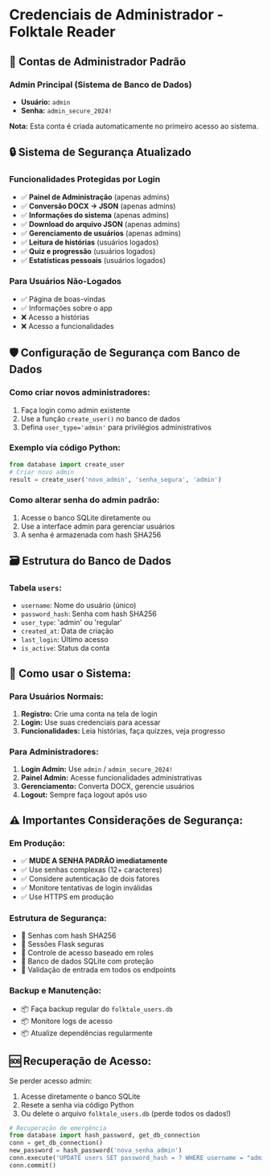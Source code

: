 # Credenciais de Administrador - Folktale Reader

## 🔐 Contas de Administrador Padrão

### Admin Principal (Sistema de Banco de Dados)
- **Usuário:** `admin`
- **Senha:** `admin_secure_2024!`

**Nota:** Esta conta é criada automaticamente no primeiro acesso ao sistema.

## 🔒 Sistema de Segurança Atualizado

### Funcionalidades Protegidas por Login
- ✅ **Painel de Administração** (apenas admins)
- ✅ **Conversão DOCX → JSON** (apenas admins)
- ✅ **Informações do sistema** (apenas admins)
- ✅ **Download do arquivo JSON** (apenas admins)
- ✅ **Gerenciamento de usuários** (apenas admins)
- ✅ **Leitura de histórias** (usuários logados)
- ✅ **Quiz e progressão** (usuários logados)
- ✅ **Estatísticas pessoais** (usuários logados)

### Para Usuários Não-Logados
- ✅ Página de boas-vindas
- ✅ Informações sobre o app
- ❌ Acesso a histórias
- ❌ Acesso a funcionalidades

## 🛡️ Configuração de Segurança com Banco de Dados

### Como criar novos administradores:
1. Faça login como admin existente
2. Use a função `create_user()` no banco de dados
3. Defina `user_type='admin'` para privilégios administrativos

### Exemplo via código Python:
```python
from database import create_user
# Criar novo admin
result = create_user('novo_admin', 'senha_segura', 'admin')
```

### Como alterar senha do admin padrão:
1. Acesse o banco SQLite diretamente ou
2. Use a interface admin para gerenciar usuários
3. A senha é armazenada com hash SHA256

## 🗃️ Estrutura do Banco de Dados

### Tabela `users`:
- `username`: Nome do usuário (único)
- `password_hash`: Senha com hash SHA256
- `user_type`: 'admin' ou 'regular'
- `created_at`: Data de criação
- `last_login`: Último acesso
- `is_active`: Status da conta

## 🔄 Como usar o Sistema:

### Para Usuários Normais:
1. **Registro:** Crie uma conta na tela de login
2. **Login:** Use suas credenciais para acessar
3. **Funcionalidades:** Leia histórias, faça quizzes, veja progresso

### Para Administradores:
1. **Login Admin:** Use `admin` / `admin_secure_2024!`
2. **Painel Admin:** Acesse funcionalidades administrativas
3. **Gerenciamento:** Converta DOCX, gerencie usuários
4. **Logout:** Sempre faça logout após uso

## ⚠️ Importantes Considerações de Segurança:

### Em Produção:
- ✅ **MUDE A SENHA PADRÃO imediatamente**
- ✅ Use senhas complexas (12+ caracteres)
- ✅ Considere autenticação de dois fatores
- ✅ Monitore tentativas de login inválidas
- ✅ Use HTTPS em produção

### Estrutura de Segurança:
- 🔐 Senhas com hash SHA256
- 🔐 Sessões Flask seguras
- 🔐 Controle de acesso baseado em roles
- 🔐 Banco de dados SQLite com proteção
- 🔐 Validação de entrada em todos os endpoints

### Backup e Manutenção:
- 📦 Faça backup regular do `folktale_users.db`
- 📦 Monitore logs de acesso
- 📦 Atualize dependências regularmente

## 🆘 Recuperação de Acesso:

Se perder acesso admin:
1. Acesse diretamente o banco SQLite
2. Resete a senha via código Python
3. Ou delete o arquivo `folktale_users.db` (perde todos os dados!)

```python
# Recuperação de emergência
from database import hash_password, get_db_connection
conn = get_db_connection()
new_password = hash_password('nova_senha_admin')
conn.execute('UPDATE users SET password_hash = ? WHERE username = "admin"', (new_password,))
conn.commit()
```
